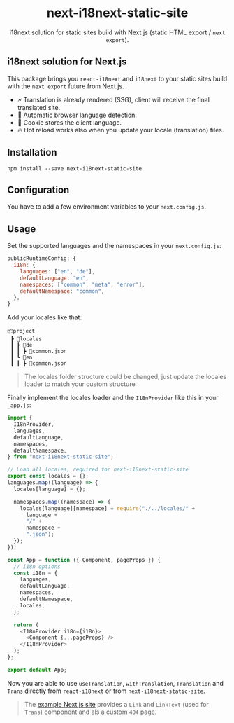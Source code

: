<div align="center">
  <h1>next-i18next-static-site</h1>
  <p>i18next solution for static sites build with Next.js (static HTML export / <code>next export</code>).</p>
</div>

## i18next solution for Next.js

This package brings you `react-i18next` and `i18next` to your static sites build with the `next export` future from Next.js.

- 🗲 Translation is already rendered (SSG), client will receive the final translated site.
- 🚀 Automatic browser language detection.
- 🍪 Cookie stores the client language.
- 🔥 Hot reload works also when you update your locale (translation) files.

## Installation

```
npm install --save next-i18next-static-site
```

## Configuration

You have to add a few environment variables to your `next.config.js`.

## Usage

Set the supported languages and the namespaces in your `next.config.js`:

```js
publicRuntimeConfig: {
  i18n: {
    languages: ["en", "de"],
    defaultLanguage: "en",
    namespaces: ["common", "meta", "error"],
    defaultNamespace: "common",
  },
}
```

Add your locales like that:

```
📦project
 ┣ 📂locales
 ┃ ┣ 📂de
 ┃ ┃ ┣ 📜common.json
 ┃ ┗ 📂en
 ┃ ┃ ┣ 📜common.json
```

> The locales folder structure could be changed, just update the locales loader to match your custom structure

Finally implement the locales loader and the `I18nProvider` like this in your `_app.js`:

```js
import {
  I18nProvider,
  languages,
  defaultLanguage,
  namespaces,
  defaultNamespace,
} from "next-i18next-static-site";

// Load all locales, required for next-i18next-static-site
export const locales = {};
languages.map((language) => {
  locales[language] = {};

  namespaces.map((namespace) => {
    locales[language][namespace] = require("./../locales/" +
      language +
      "/" +
      namespace +
      ".json");
  });
});

const App = function ({ Component, pageProps }) {
  // i18n options
  const i18n = {
    languages,
    defaultLanguage,
    namespaces,
    defaultNamespace,
    locales,
  };

  return (
    <I18nProvider i18n={i18n}>
      <Component {...pageProps} />
    </I18nProvider>
  );
};

export default App;
```

Now you are able to use `useTranslation`, `withTranslation`, `Translation` and `Trans` directly from `react-i18next` or from `next-i18next-static-site`.

> The [example Next.js site](https://github.com/xairoo/next-i18next-static-site/tree/main/apps/web-ts) provides a `Link` and `LinkText` (used for `Trans`) component and als a custom `404` page.
